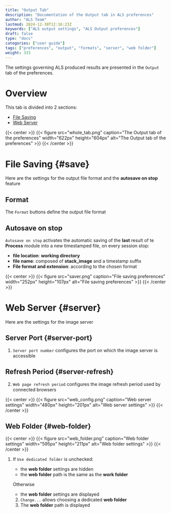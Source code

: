 ```yaml
---
title: "Output Tab"
description: "Documentation of the Output tab in ALS preferences"
author: "ALS Team"
lastmod: 2024-12-30T12:16:23Z
keywords: ["ALS output settings", "ALS Output preferences"]
draft: false
type: "docs"
categories: ["user guide"]
tags: ["preferences", "output", "formats", "server", "web folder"]
weight: 333
---
```


The settings governing ALS produced results are presented in the `Output` tab of the preferences.

<div class="row">
<div class="col-md-4">

# Overview

This tab is divided into 2 sections:

- [File Saving](#save)
- [Web Server](#server)

</div>
<div class="col-md-8 d-flex align-items-center justify-content-center">
{{< center >}}
{{< figure src="whole_tab.png"
caption="The Output tab of the preferences"
width="622px"
height="604px"
alt="The Output tab of the preferences" >}}
{{< /center >}}

</div>
</div>

# File Saving {#save}

Here are the settings for the output file format and the **autosave on stop** feature

<div class="row">
<div class="col-md-8">

## Format

The `Format` buttons define the output file format

## Autosave on stop

`Autosave on stop` activates the automatic saving of the **last** result of te **Process** module into a new 
timestamped file, on every session stop:

- **file location**: **working directory**
- **file name**: composed of **stack_image** and a timestamp suffix
- **File format and extension**: according to the chosen format

</div>
<div class="col-md-4 d-flex align-items-center justify-content-center">

{{< center >}}
{{< figure src="saver.png"
caption="File saving preferences"
width="252px"
height="107px"
alt="File saving preferences" >}}
{{< /center >}}

</div>
</div>


# Web Server {#server}

Here are the settings for the image server

<div class="row">
<div class="col-md-8">

## Server Port {#server-port}

1. `Server port number` configures the port on which the image server is accessible

## Refresh Period {#server-refresh}

2. `Web page refresh period` configures the image refresh period used by connected browsers

</div>
<div class="col-md-4 d-flex align-items-center justify-content-center">
{{< center >}}
{{< figure src="web_config.png"
caption="Web server settings"
width="480px"
height="201px"
alt="Web server settings" >}}
{{< /center >}}

</div>
</div>

## Web Folder {#web-folder}

{{< center >}}
{{< figure src="web_folder.png"
caption="Web folder settings"
width="595px"
height="211px"
alt="Web folder settings" >}}
{{< /center >}}

1. If `Use dedicated folder` is unchecked:
   - the **web folder** settings are hidden
   - the **web folder** path is the same as the **work folder**

   Otherwise
   - the **web folder** settings are displayed

   2. `Change...` allows choosing a dedicated **web folder**
   3. The **web folder** path is displayed